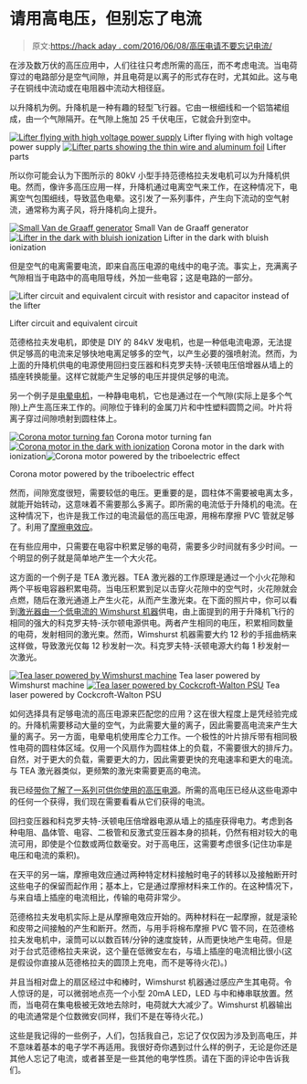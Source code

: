 # 请用高电压，但别忘了电流

> 原文:[https://hack aday . com/2016/06/08/高压电请不要忘记电流/](https://hackaday.com/2016/06/08/high-voltage-please-but-dont-forget-the-current/)

在涉及数万伏的高压应用中，人们往往只考虑所需的高压，而不考虑电流。当电荷穿过的电路部分是空气间隙，并且电荷是以离子的形式存在时，尤其如此。这与电子在铜线中流动或在电阻器中流动大相径庭。

以升降机为例。升降机是一种有趣的轻型飞行器。它由一根细线和一个铝箔裙组成，由一个气隙隔开。在气隙上施加 25 千伏电压，它就会升到空中。

 [![Lifter flying with high voltage power supply](../Images/3880cb03dcfe1cbbf625503c4232fdf9.png "Lifter flying with high voltage power supply")](https://hackaday.com/2016/06/08/high-voltage-please-but-dont-forget-the-current/lifter_flying_with_high_voltage_power_supply_an/) Lifter flying with high voltage power supply [![Lifter parts showing the thin wire and aluminum foil](../Images/60e8b28fb785b681bd8b6fdae82b3c75.png "Lifter parts")](https://hackaday.com/2016/06/08/high-voltage-please-but-dont-forget-the-current/lifter_light_an/) Lifter parts

所以你可能会认为下图所示的 80kV 小型手持范德格拉夫发电机可以为升降机供电。然而，像许多高压应用一样，升降机通过电离空气来工作，在这种情况下，电离空气包围细线，导致蓝色电晕。这引发了一系列事件，产生向下流动的空气射流，通常称为离子风，将升降机向上提升。

 [![Small Van de Graaff generator](../Images/3c2a5b218011d0d195a58529c4b5be35.png "Small Van de Graaff generator")](https://hackaday.com/2016/06/08/high-voltage-please-but-dont-forget-the-current/small_van_de_graaff_generator_cr/) Small Van de Graaff generator [![Lifter in the dark with bluish ionization](../Images/c396c63474de5762dfa107be7424774d.png "Lifter in the dark with bluish ionization")](https://hackaday.com/2016/06/08/high-voltage-please-but-dont-forget-the-current/lifter_dark_an-2/) Lifter in the dark with bluish ionization

但是空气的电离需要电流，即来自高压电源的电线中的电子流。事实上，充满离子气隙相当于电路中的高电阻导线，外加一些电容；这是电路的一部分。

![Lifter circuit and equivalent circuit with resistor and capacitor instead of the lifter](../Images/e2d0266f93816e278ab92666a99eac32.png)

Lifter circuit and equivalent circuit

范德格拉夫发电机，即使是 DIY 的 84kV 发电机，也是一种低电流电源，无法提供足够高的电流来足够快地电离足够多的空气，以产生必要的强喷射流。然而，为上面的升降机供电的电源使用回扫变压器和科克罗夫特-沃顿电压倍增器从墙上的插座转换能量。这样它就能产生足够的电压并提供足够的电流。

另一个例子是[电晕电机](https://hackaday.com/2014/08/09/funky-looking-motor-is-powered-by-static-electricity/)，一种静电电机，它也是通过在一个气隙(实际上是多个气隙)上产生高压来工作的。间隙位于锋利的金属刀片和中性塑料圆筒之间。叶片将离子穿过间隙喷射到圆柱体上。

 [![Corona motor turning fan](../Images/31e64c2a1e5d5280925464e11b10ddde.png "Corona motor turning fan")](https://hackaday.com/2016/06/08/high-voltage-please-but-dont-forget-the-current/corona_motor_light/) Corona motor turning fan [![Corona motor in the dark with ionization](../Images/4a96b5c7732b9139e67487b4e1dc2ba6.png "Corona motor in the dark with ionization")](https://hackaday.com/2016/06/08/high-voltage-please-but-dont-forget-the-current/corona_motor_dark_with_corona/) Corona motor in the dark with ionization![Corona motor powered by the triboelectric effect](../Images/b8a29c0f336eabf7cbf3f70e787c5a03.png)

Corona motor powered by the triboelectric effect

然而，间隙宽度很短，需要较低的电压。更重要的是，圆柱体不需要被电离太多，就能开始转动，这意味着不需要那么多离子。即所需的电流低于升降机的电流。在这种情况下，也许是我工作过的电流最低的高压电源，用棉布摩擦 PVC 管就足够了。利用了[摩擦电效应](https://en.wikipedia.org/wiki/Triboelectric_effect)。

在有些应用中，只需要在电容中积累足够的电荷，需要多少时间就有多少时间。一个明显的例子就是简单地产生一个大火花。

这方面的一个例子是 TEA 激光器。TEA 激光器的工作原理是通过一个小火花隙和两个平板电容器积累电荷。当电压积累到足以击穿火花隙中的空气时，火花隙就会点燃，随后在激光通道上产生火花，从而产生激光束。在下面的照片中，你可以看到[激光器由一个低电流的 Wimshurst 机器](https://hackaday.com/2015/07/08/legit-hack-creates-tea-laser-power-by-mr-wimshurst/)供电，由上面提到的用于升降机飞行的相同的强大的科克罗夫特-沃尔顿电源供电。两者产生相同的电压，积累相同数量的电荷，发射相同的激光束。然而，Wimshurst 机器需要大约 12 秒的手摇曲柄来这样做，导致激光仅每 12 秒发射一次。科克罗夫特-沃顿电源大约每 1 秒发射一次激光。

 [![Tea laser powered by Wimshurst machine](../Images/16f74d8d8bffd6ad46217ea7de448579.png "Tea laser powered by Wimshurst machine")](https://hackaday.com/2016/06/08/high-voltage-please-but-dont-forget-the-current/tea_laser_powered_by_wimshurst_machine/) Tea laser powered by Wimshurst machine [![Tea laser powered by Cockcroft-Walton PSU](../Images/8b33b1135b5d161936244e4c1c496ed5.png "Tea laser powered by Cockcroft-Walton PSU")](https://hackaday.com/2016/06/08/high-voltage-please-but-dont-forget-the-current/tea_laser_powered_by_30kv_psu_cr/) Tea laser powered by Cockcroft-Walton PSU

如何选择具有足够电流的高压电源来匹配您的应用？这在很大程度上是凭经验完成的。升降机需要移动大量的空气，为此需要大量的离子，因此需要高电流来产生大量的离子。另一方面，电晕电机使用库仑力工作。一个极性的叶片排斥带有相同极性电荷的圆柱体区域。仅用一个风扇作为圆柱体上的负载，不需要很大的排斥力。自然，对于更大的负载，需要更大的力，因此需要更快的充电速率和更大的电流。与 TEA 激光器类似，更频繁的激光束需要更高的电流。

我已经[带你了解了一系列可供你使用的高压电源](http://hackaday.com/2016/05/26/a-cornucopia-of-high-voltage-sources/)。所需的高电压已经从这些电源中的任何一个获得，我们现在需要看看从它们获得的电流。

回扫变压器和科克罗夫特-沃顿电压倍增器电源从墙上的插座获得电力。考虑到各种电阻、晶体管、电容、二极管和反激式变压器本身的损耗，仍然有相对较大的电流可用，即使是个位数或两位数毫安。对于高电压，这需要考虑很多(记住功率是电压和电流的乘积)。

在天平的另一端，摩擦电效应通过两种特定材料接触时电子的转移以及接触断开时这些电子的保留而起作用；基本上，它是通过摩擦材料来工作的。在这种情况下，与来自墙上插座的电流相比，传输的电荷非常少。

范德格拉夫发电机实际上是从摩擦电效应开始的。两种材料在一起摩擦，就是滚轮和皮带之间接触的产生和断开。然而，与用手将棉布摩擦 PVC 管不同，在范德格拉夫发电机中，滚筒可以以数百转/分钟的速度旋转，从而更快地产生电荷。但是对于台式范德格拉夫来说，这个量在低微安左右，与墙上插座的电流相比很小(这是假设你直接从范德格拉夫的圆顶上充电，而不是等待火花)。)

并且当相对盘上的扇区经过中和棒时，Wimshurst 机器通过感应产生其电荷。令人惊讶的是，可以微弱地点亮一个小型 20mA LED，LED 与中和棒串联放置。然而，当电荷在集电极被无效地去除时，电荷就大大减少了。Wimshurst 机器输出的电流通常是个位数微安(同样，我们不是在等待火花。)

这些是我记得的一些例子，人们，包括我自己，忘记了仅仅因为涉及到高电压，并不意味着基本的电子学不再适用。我很好奇你遇到过什么样的例子，无论是你还是其他人忘记了电流，或者甚至是一些其他的电学性质。请在下面的评论中告诉我们。